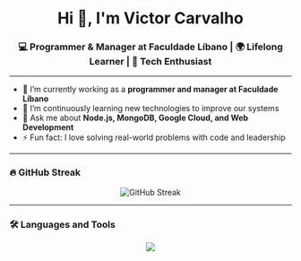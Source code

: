 <h1 align="center">Hi 👋, I'm Victor Carvalho</h1>
<h3 align="center">💻 Programmer & Manager at Faculdade Líbano | 🌍 Lifelong Learner | 🚀 Tech Enthusiast</h3>

---

- 🔭 I’m currently working as a **programmer and manager at Faculdade Líbano**
- 🌱 I’m continuously learning new technologies to improve our systems
- 💬 Ask me about **Node.js, MongoDB, Google Cloud, and Web Development**
- ⚡ Fun fact: I love solving real-world problems with code and leadership

---

### 🔥 GitHub Streak

<div align="center">
  <img src="https://github-readme-streak-stats.herokuapp.com/?user=VictorCarvalho-dev&theme=default" alt="GitHub Streak" />
</div>

---

### 🛠️ Languages and Tools

<p align="center">
  <img src="https://skillicons.dev/icons?i=js,nodejs,ts,mongodb,react,angular,go,html,css,git,gcp,docker" />
</p>
